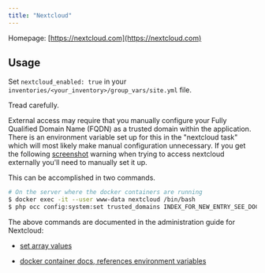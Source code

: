 ```yaml
---
title: "Nextcloud"
---
```


Homepage: [https://nextcloud.com](https://nextcloud.com)

## Usage

Set `nextcloud_enabled: true` in your `inventories/<your_inventory>/group_vars/site.yml` file.

Tread carefully.

External access may require that you manually configure your Fully Qualified Domain Name (FQDN) as a trusted domain within the application.  There is an environment variable set up for this in the "nextcloud task" which will most likely make manual configuration unnecessary.  If you get the following [screenshot](https://docs.nextcloud.com/server/14/admin_manual/installation/installation_wizard.html#trusted-domains) warning when trying to access nextcloud externally you'll need to manually set it up.

This can be accomplished in two commands.

```bash
# On the server where the docker containers are running
$ docker exec -it --user www-data nextcloud /bin/bash
$ php occ config:system:set trusted_domains INDEX_FOR_NEW_ENTRY_SEE_DOCS_LINK_BELOW --value=YOUR_FQDN_HERE --update-only
```

The above commands are documented in the administration guide for Nextcloud:

* [set array values](https://docs.nextcloud.com/server/14/admin_manual/configuration_server/occ_command.html#setting-an-array-configuration-value)

* [docker container docs, references environment variables](https://github.com/nextcloud/docker)
